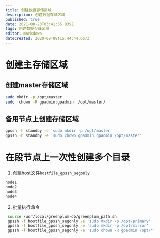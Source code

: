 ```yaml
---
title: 创建数据存储区域
description: 创建数据存储区域
published: true
date: 2021-08-23T03:41:55.839Z
tags: 创建数据存储区域
editor: markdown
dateCreated: 2020-08-08T15:44:44.667Z
---
```


# 创建主存储区域
## 创建master存储区域
```bash
sudo mkdir -p /opt/master
sudo  chown -R gpadmin:gpadmin  /opt/master/
```

## 备用节点上创建存储区域
```bash
gpssh -h standby -e 'sudo mkdir -p /opt/master'
gpssh -h standby -e 'sudo chown gpadmin:gpadmin /opt/master'
```
# 在段节点上一次性创建多个目录

1. 创建host文件`hostfile_gpssh_segonly`
```bash
node1
node2
node3
node4
```
2. 批量执行命令
```bash
 source /usr/local/greenplum-db/greenplum_path.sh 
 gpssh -f hostfile_gpssh_segonly -e 'sudo mkdir -p /opt/primary'
 gpssh -f hostfile_gpssh_segonly -e 'sudo mkdir -p /opt/mirror'
 gpssh -f hostfile_gpssh_segonly -e 'sudo chown -R gpadmin /opt/*'
```


